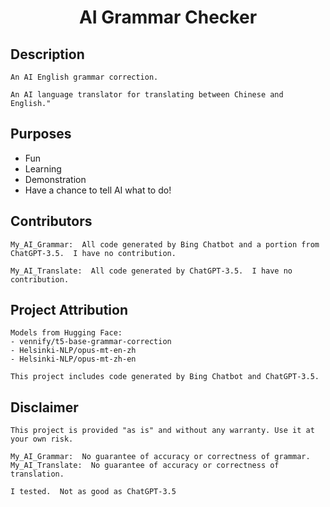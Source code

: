 # <div align="center">AI Grammar Checker</div>

## Description

    An AI English grammar correction.

    An AI language translator for translating between Chinese and English."

## Purposes

- Fun
- Learning
- Demonstration
- Have a chance to tell AI what to do!

## Contributors 
    My_AI_Grammar:  All code generated by Bing Chatbot and a portion from ChatGPT-3.5.  I have no contribution.  

    My_AI_Translate:  All code generated by ChatGPT-3.5.  I have no contribution.  

## Project Attribution
    Models from Hugging Face: 
    - vennify/t5-base-grammar-correction
    - Helsinki-NLP/opus-mt-en-zh
    - Helsinki-NLP/opus-mt-zh-en

    This project includes code generated by Bing Chatbot and ChatGPT-3.5. 

## Disclaimer

    This project is provided "as is" and without any warranty. Use it at your own risk. 
    
    My_AI_Grammar:  No guarantee of accuracy or correctness of grammar.
    My_AI_Translate:  No guarantee of accuracy or correctness of translation.

    I tested.  Not as good as ChatGPT-3.5





